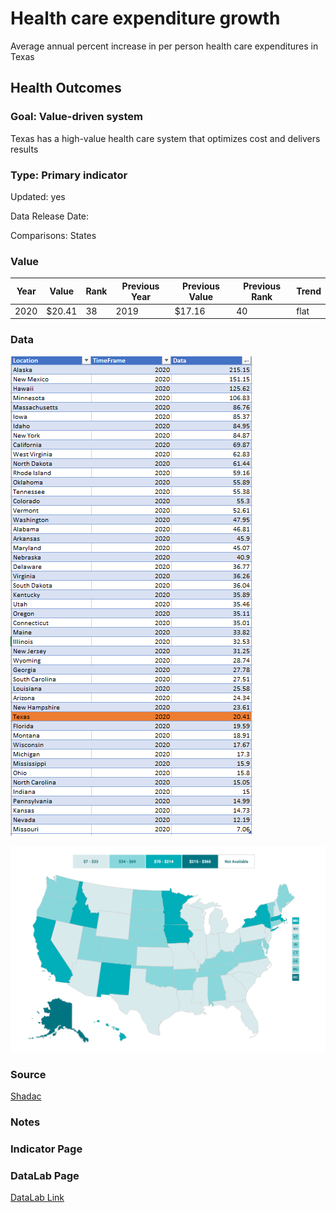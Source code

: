 # Health care expenditure growth

Average annual percent increase in per person health care expenditures in Texas

## Health Outcomes

### Goal: Value-driven system

Texas has a high-value health care system that optimizes cost and delivers results

### Type: Primary indicator

Updated: yes

Data Release Date: 

Comparisons: States

### Value

|Year         |  Value      | Rank        | Previous Year| Previous Value | Previous Rank  | Trend| 
| ----------- | ----------- | ----------- | ----------- | ----------- | ----------- | -----------|
|    2020     |   $20.41    |     38      |    2019     |      $17.16    |      40    |   flat     |

### Data

![data](./data_percapita.PNG)

![map](./map_percapita.PNG)

### Source

[Shadac](http://statehealthcompare.shadac.org/map/117/per-person-state-public-health-funding#a/32/154)

### Notes



### Indicator Page


### DataLab Page

[DataLab Link](https://datalab.texas2036.org/korfwfb/per-capita-health-care-and-health-insurance-spendings-in-us?accesskey=tllvbld)